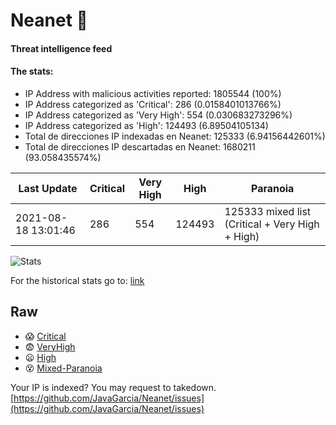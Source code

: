 # Neanet :hocho:
#### Threat intelligence feed
#### The stats:

- IP Address with malicious activities reported: 1805544 (100%)
- IP Address categorized as 'Critical':  286 (0.0158401013766%)
- IP Address categorized as 'Very High':  554 (0.030683273296%)
- IP Address categorized as 'High':  124493 (6.89504105134)
- Total de direcciones IP indexadas en Neanet:  125333 (6.94156442601%)
- Total de direcciones IP descartadas en Neanet:  1680211 (93.058435574%)

| Last Update | Critical | Very High | High | Paranoia |
| --- | --- | --- | --- | --- |
| 2021-08-18 13:01:46 | 286 | 554 | 124493 | 125333 mixed list (Critical + Very High + High)|

![Stats](https://docs.google.com/spreadsheets/d/e/2PACX-1vSnaNMIXVabIpDJjufMlzH7poXnshF3mgd8Is1g9ytUEzVsP5my4Trn8f-xkoLLQ38xpL3HtmUexLo6/pubchart?oid=501124687&format=image)

For the historical stats go to: [link](/stats.csv)
## Raw
- :scream: [Critical](https://raw.githubusercontent.com/JavaGarcia/Neanet/master/blacklists/neanet_critical.txt)
- :fearful: [VeryHigh](https://raw.githubusercontent.com/JavaGarcia/Neanet/master/blacklists/neanet_veryHigh.txtt)
- :frowning: [High](https://raw.githubusercontent.com/JavaGarcia/Neanet/master/blacklists/neanet_high.txt)
- :dizzy_face: [Mixed-Paranoia](https://raw.githubusercontent.com/JavaGarcia/Neanet/master/blacklists/neanet_all.txt)


Your IP is indexed? You may request to takedown. [https://github.com/JavaGarcia/Neanet/issues](https://github.com/JavaGarcia/Neanet/issues)








































































































































































































































































































































































































































































































































































































































































































































































































































































































































































































































































































































































































































































































































































































































































































































































































































































































































































































































































































































































































































































































































































































































































































































































































































































































































































































































































































































































































































































































































































































































































































































































































































































































































































































































































































































































































































































































































































































































































































































































































































































































































































































































































































































































































































































































































































































































































































































































































































































































































































































































































































































































































































































































































































































































































































































































































































































































































































































































































































































































































































































































































































































































































































































































































































































































































































































































































































































































































































































































































































































































































































































































































































































































































































































































































































































































































































































































































































































































































































































































































































































































































































































































































































































































































































